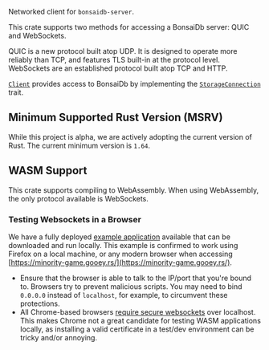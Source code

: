 Networked client for `bonsaidb-server`.

This crate supports two methods for accessing a BonsaiDb server: QUIC and
WebSockets.

QUIC is a new protocol built atop UDP. It is designed to operate more
reliably than TCP, and features TLS built-in at the protocol level.
WebSockets are an established protocol built atop TCP and HTTP.

[`Client`]($client-type$) provides access to BonsaiDb by implementing the
[`StorageConnection`]($storage-connection-trait$) trait.

## Minimum Supported Rust Version (MSRV)

While this project is alpha, we are actively adopting the current version of
Rust. The current minimum version is `1.64`.

## WASM Support

This crate supports compiling to WebAssembly. When using WebAssembly, the
only protocol available is WebSockets.

### Testing Websockets in a Browser

We have a fully deployed [example
application](https://github.com/khonsulabs/minority-game) available that can be
downloaded and run locally. This example is confirmed to work using Firefox on a
local machine, or any modern browser when accessing
[https://minority-game.gooey.rs/](https://minority-game.gooey.rs/).

- Ensure that the browser is able to talk to the IP/port that you're bound to.
  Browsers try to prevent malicious scripts. You may need to bind `0.0.0.0`
  instead of `localhost`, for example, to circumvent these protections.
- All Chrome-based browsers [require secure
  websockets](https://stackoverflow.com/a/50861413/457) over localhost. This
  makes Chrome not a great candidate for testing WASM applications locally, as
  installing a valid certificate in a test/dev environment can be tricky and/or
  annoying.
